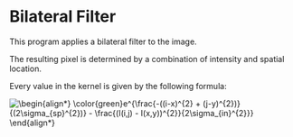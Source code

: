 # Bilateral Filter

This program applies a bilateral filter to the image.

The resulting pixel is determined by a combination of intensity and spatial location.

Every value in the kernel is given by the following formula:

![\begin{align*}
\color{green}e^{\frac{-((i-x)^{2} + (j-y)^{2})}{(2\sigma_{sp}^{2})} - \frac{(I(i,j) - I(x,y))^{2}}{2\sigma_{in}^{2}}}
\end{align*}
](https://render.githubusercontent.com/render/math?math=%5Cdisplaystyle+%5Cbegin%7Balign%2A%7D%0A%5Ccolor%7Bgreen%7De%5E%7B%5Cfrac%7B-%28%28i-x%29%5E%7B2%7D+%2B+%28j-y%29%5E%7B2%7D%29%7D%7B%282%5Csigma_%7Bsp%7D%5E%7B2%7D%29%7D+-+%5Cfrac%7B%28I%28i%2Cj%29+-+I%28x%2Cy%29%29%5E%7B2%7D%7D%7B2%5Csigma_%7Bin%7D%5E%7B2%7D%7D%7D%0A%5Cend%7Balign%2A%7D%0A)
